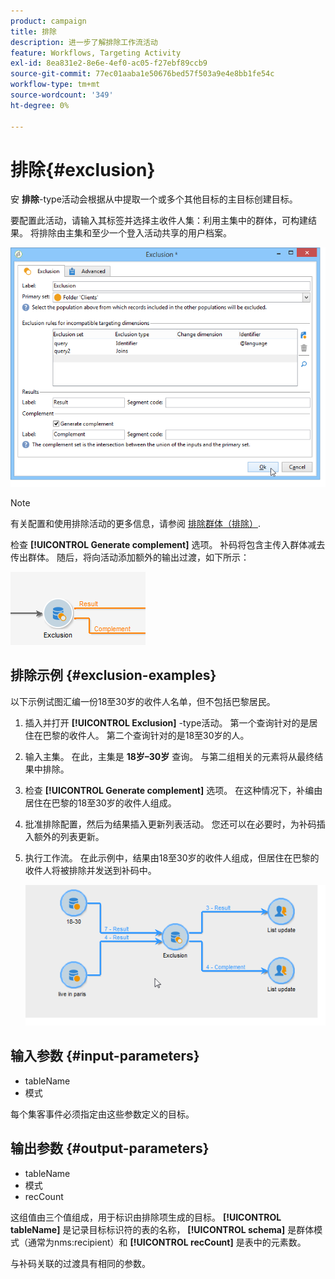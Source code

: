 ```yaml
---
product: campaign
title: 排除
description: 进一步了解排除工作流活动
feature: Workflows, Targeting Activity
exl-id: 8ea831e2-8e6e-4ef0-ac05-f27ebf89ccb9
source-git-commit: 77ec01aaba1e50676bed57f503a9e4e8bb1fe54c
workflow-type: tm+mt
source-wordcount: '349'
ht-degree: 0%

---
```


# 排除{#exclusion}



安 **排除**-type活动会根据从中提取一个或多个其他目标的主目标创建目标。

要配置此活动，请输入其标签并选择主收件人集：利用主集中的群体，可构建结果。 将排除由主集和至少一个登入活动共享的用户档案。

![](assets/s_user_segmentation_exclu.png)

>[!NOTE]
>
>有关配置和使用排除活动的更多信息，请参阅 [排除群体（排除）](targeting-workflows.md#excluding-a-population--exclusion-).

检查 **[!UICONTROL Generate complement]** 选项。 补码将包含主传入群体减去传出群体。 随后，将向活动添加额外的输出过渡，如下所示：

![](assets/s_user_segmentation_exclu_compl.png)

## 排除示例 {#exclusion-examples}

以下示例试图汇编一份18至30岁的收件人名单，但不包括巴黎居民。

1. 插入并打开 **[!UICONTROL Exclusion]** -type活动。 第一个查询针对的是居住在巴黎的收件人。 第二个查询针对的是18至30岁的人。
1. 输入主集。 在此，主集是 **18岁–30岁** 查询。 与第二组相关的元素将从最终结果中排除。
1. 检查 **[!UICONTROL Generate complement]** 选项。 在这种情况下，补编由居住在巴黎的18至30岁的收件人组成。
1. 批准排除配置，然后为结果插入更新列表活动。 您还可以在必要时，为补码插入额外的列表更新。
1. 执行工作流。 在此示例中，结果由18至30岁的收件人组成，但居住在巴黎的收件人将被排除并发送到补码中。

   ![](assets/exclusion_example.png)

## 输入参数 {#input-parameters}

* tableName
* 模式

每个集客事件必须指定由这些参数定义的目标。

## 输出参数 {#output-parameters}

* tableName
* 模式
* recCount

这组值由三个值组成，用于标识由排除项生成的目标。 **[!UICONTROL tableName]** 是记录目标标识符的表的名称， **[!UICONTROL schema]** 是群体模式（通常为nms:recipient）和 **[!UICONTROL recCount]** 是表中的元素数。

与补码关联的过渡具有相同的参数。
